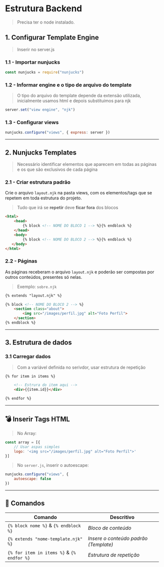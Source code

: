 # **Estrutura Backend**
> Precisa ter o node instalado.

## **1.** Configurar Template Engine

> Inserir no server.js

### **1.1** - Importar nunjucks
```javascript
const nunjucks = require("nunjucks")
```

### **1.2** - Informar engine e o tipo de arquivo do template
> O tipo do arquivo do template depende da extensão utilizada, inicialmente usamos html e depois substituimos para njk
```javascript
server.set("view engine", "njk")
```

### **1.3** - Configurar views
```javascript
nunjucks.configure("views", { express: server })
```

---

## **2.** Nunjucks Templates
> Necessário identificar elementos que aparecem em todas as páginas e os que são exclusivos de cada página

### **2.1** - Criar estrutura padrão

Crie o arquivo `layout.njk` na pasta views, com os elementos/tags que se repetem em toda estrutura do projeto.
> Tudo que irá se **repetir** deve **ficar fora** dos blocos

```html
<html>
    <head>
        {% block <!-- NOME DO BLOCO 1 --> %}{% endblock %}
    </head>
    <body>
        {% block <!-- NOME DO BLOCO 2 --> %}{% endblock %}
   </body>
</html>
```

### **2.2** - Páginas

As páginas receberam o arquivo `layout.njk` e poderão ser compostas por outros conteúdos, presentes só nelas.
> Exemplo: `sobre.njk`

```html
{% extends "layout.njk" %}

{% block <!-- NOME DO BLOCO 2 --> %}
    <section class="about">
        <img src="/images/perfil.jpg" alt="Foto Perfil">
    </section>
{% endblock %}
```
---

## **3.** Estrutura de dados

### **3.1** Carregar dados
> Com a variável definida no serivdor, usar estrutura de repetição

```html
{% for item in items %}

    <!-- Estrura do item aqui -->
    <div>{{item.id}}</div>

{% endfor %}
```
---

## :bomb: Inserir Tags HTML
> No Array:
```javascript
const array = [{
    // Usar aspas simples
    logo: '<img src="/images/perfil.jpg" alt="Foto Perfil">'
}]
```

> No `server.js`, inserir o autoescape:
```javascript
nunjucks.configure("views", {
    autoescape: false
})
```

---

## **:speech_balloon:** Comandos

| **Comando**                                | **Descritivo**                        |
| ------------------------------------------ | ------------------------------------- |
| `{% block nome %}` & `{% endblock %}`      | *Bloco de conteúdo*                   |
| `{% extends "nome-template.njk" %}`        | *Insere o conteúdo padrão (Template)* |
| `{% for item in items %}` & `{% endfor %}` | *Estrutura de repetição*              |